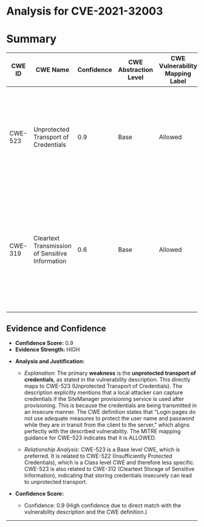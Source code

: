 # Analysis for CVE-2021-32003

# Summary
| CWE ID | CWE Name | Confidence | CWE Abstraction Level | CWE Vulnerability Mapping Label | CWE-Vulnerability Mapping Notes |
|---|---|---|---|---|---|
| CWE-523 | Unprotected Transport of Credentials | 0.9 | Base | Allowed | Primary CWE: The vulnerability involves the unprotected transport of credentials, directly matching the CWE description and usage guidelines. |
| CWE-319 | Cleartext Transmission of Sensitive Information | 0.6 | Base | Allowed | Secondary Candidate: The vulnerability involves transmitting credentials in an unprotected manner, which could be considered a form of cleartext transmission. |

## Evidence and Confidence

*   **Confidence Score:** 0.9
*   **Evidence Strength:** HIGH

- **Analysis and Justification:**  
  - *Explanation:* The primary **weakness** is the **unprotected transport of credentials**, as stated in the vulnerability description. This directly maps to CWE-523 (Unprotected Transport of Credentials). The description explicitly mentions that a local attacker can capture credentials if the SiteManager provisioning service is used after provisioning. This is because the credentials are being transmitted in an insecure manner. The CWE definition states that "Login pages do not use adequate measures to protect the user name and password while they are in transit from the client to the server," which aligns perfectly with the described vulnerability. The MITRE mapping guidance for CWE-523 indicates that it is ALLOWED.

  - *Relationship Analysis:* CWE-523 is a Base level CWE, which is preferred. It is related to CWE-522 (Insufficiently Protected Credentials), which is a Class level CWE and therefore less specific. CWE-523 is also related to CWE-312 (Cleartext Storage of Sensitive Information), indicating that storing credentials insecurely can lead to unprotected transport.

- **Confidence Score:**  
  - Confidence: 0.9 (High confidence due to direct match with the vulnerability description and the CWE definition.)

---